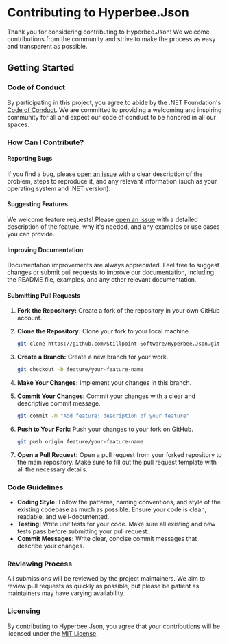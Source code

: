 # Contributing to Hyperbee.Json

Thank you for considering contributing to Hyperbee.Json! We welcome contributions from the community and strive to make the process as easy and transparent as possible.

## Getting Started

### Code of Conduct

By participating in this project, you agree to abide by the .NET Foundation's [Code of Conduct](https://dotnetfoundation.org/about/policies/code-of-conduct). We are committed to providing a welcoming and inspiring community for all and expect our code of conduct to be honored in all our spaces.

### How Can I Contribute?

#### Reporting Bugs

If you find a bug, please [open an issue](https://github.com/Stillpoint-Software/Hyperbee.Json/issues) with a clear description of the problem, steps to reproduce it, and any relevant information (such as your operating system and .NET version).

#### Suggesting Features

We welcome feature requests! Please [open an issue](https://github.com/Stillpoint-Software/Hyperbee.Json/issues) with a detailed description of the feature, why it's needed, and any examples or use cases you can provide.

#### Improving Documentation

Documentation improvements are always appreciated. Feel free to suggest changes or submit pull requests to improve our documentation, including the README file, examples, and any other relevant documentation.

#### Submitting Pull Requests

1. **Fork the Repository:** Create a fork of the repository in your own GitHub account.
2. **Clone the Repository:** Clone your fork to your local machine.
   ```bash
   git clone https://github.com/Stillpoint-Software/Hyperbee.Json.git
   ```
3. **Create a Branch:** Create a new branch for your work.
   ```bash
   git checkout -b feature/your-feature-name
   ```

4. **Make Your Changes:** Implement your changes in this branch.
5. **Commit Your Changes:** Commit your changes with a clear and descriptive commit message.
   ```bash
   git commit -m "Add feature: description of your feature"
   ```
6. **Push to Your Fork:** Push your changes to your fork on GitHub.
   ```bash
   git push origin feature/your-feature-name
   ```
7. **Open a Pull Request:** Open a pull request from your forked repository to the main repository. Make sure to fill out the pull request template with all the necessary details.

### Code Guidelines

- **Coding Style:** Follow the patterns, naming conventions, and style of the existing codebase as much as possible. Ensure your code is clean, readable, and well-documented.
- **Testing:** Write unit tests for your code. Make sure all existing and new tests pass before submitting your pull request.
- **Commit Messages:** Write clear, concise commit messages that describe your changes.

### Reviewing Process

All submissions will be reviewed by the project maintainers. We aim to review pull requests as quickly as possible, but please be patient as maintainers may have varying availability.

### Licensing

By contributing to Hyperbee.Json, you agree that your contributions will be licensed under the [MIT License](LICENSE).